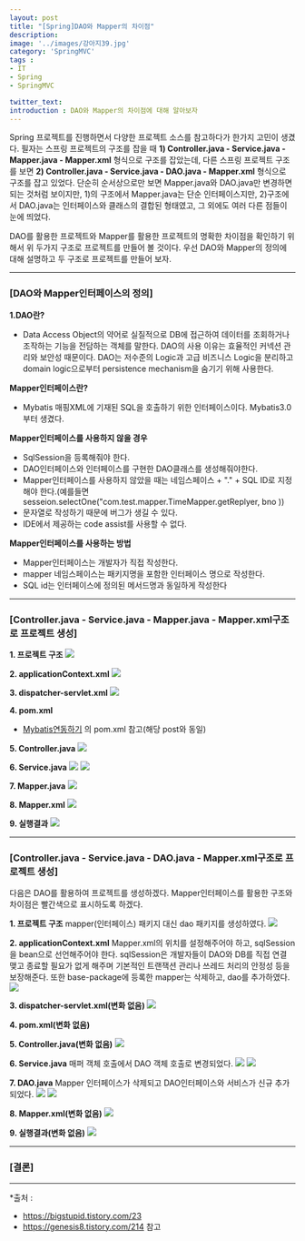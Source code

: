 ```yaml
---
layout: post
title: "[Spring]DAO와 Mapper의 차이점"
description: 
image: '../images/강아지39.jpg'
category: 'SpringMVC'
tags : 
- IT
- Spring
- SpringMVC

twitter_text: 
introduction : DAO와 Mapper의 차이점에 대해 알아보자
---
```


Spring 프로젝트를 진행하면서 다양한 프로젝트 소스를 참고하다가 한가지 고민이 생겼다. 필자는 스프링 프로젝트의 구조를 잡을 때 **1) Controller.java - Service.java - Mapper.java - Mapper.xml** 형식으로 구조를 잡았는데, 다른 스프링 프로젝트 구조를 보면 **2) Controller.java - Service.java - DAO.java - Mapper.xml** 형식으로 구조를 잡고 있었다. 단순히 순서상으로만 보면 Mapper.java와 DAO.java만 변경하면 되는 것처럼 보이지만, 1)의 구조에서 Mapper.java는 단순 인터페이스지만, 2)구조에서 DAO.java는 인터페이스와 클래스의 결합된 형태였고, 그 외에도 여러 다른 점들이 눈에 띄었다. 

DAO를 활용한 프로젝트와 Mapper를 활용한 프로젝트의 명확한 차이점을 확인하기 위해서 위 두가지 구조로 프로젝트를 만들어 볼 것이다. 우선 DAO와 Mapper의 정의에 대해 설명하고 두 구조로 프로젝트를 만들어 보자.

_ _ _

### [DAO와 Mapper인터페이스의 정의]

**1.DAO란?**
- Data Access Object의 약어로 실질적으로 DB에 접근하여 데이터를 조회하거나 조작하는 기능을 전담하는 객체를 말한다. DAO의 사용 이유는 효율적인 커넥션 관리와 보안성 때문이다. DAO는 저수준의 Logic과 고급 비즈니스 Logic을 분리하고 domain logic으로부터 persistence mechanism을 숨기기 위해 사용한다. 


**Mapper인터페이스란?**
- Mybatis 매핑XML에 기재된 SQL을 호출하기 위한 인터페이스이다. Mybatis3.0부터 생겼다.


**Mapper인터페이스를 사용하지 않을 경우**
- SqlSession을 등록해줘야 한다.
- DAO인터페이스와 인터페이스를 구현한 DAO클래스를 생성해줘야한다.
- Mapper인터페이스를 사용하지 않았을 때는 네임스페이스 + "." + SQL ID로 지정해야 한다.(예를들면 sesseion.selectOne("com.test.mapper.TimeMapper.getReplyer, bno ))
- 문자열로 작성하기 때문에 버그가 생길 수 있다.
- IDE에서 제공하는 code assist를 사용할 수 없다.


**Mapper인터페이스를 사용하는 방법**
- Mapper인터페이스는 개발자가 직접 작성한다.
- mapper 네임스페이스는 패키지명을 포함한 인터페이스 명으로 작성한다.
- SQL id는 인터페이스에 정의된 메서드명과 동일하게 작성한다


_ _ _




### [Controller.java - Service.java - Mapper.java - Mapper.xml구조로 프로젝트 생성]

**1. 프로젝트 구조**
![](../images/dao_mapper_20190314.jpg)



**2. applicationContext.xml**
![](../images/dao_mapper_20190314_8.jpg)




**3. dispatcher-servlet.xml**
![](../images/dao_mapper_20190314_9.jpg)




**4. pom.xml**
- [Mybatis연동하기](https://twofootdog.github.io/Spring-Mybatis%EC%99%80-Spring-%EC%97%B0%EB%8F%99%ED%95%98%EA%B8%B0/) 의 pom.xml 참고(해당 post와 동일)




**5. Controller.java**
![](../images/dao_mapper_20190314_2.jpg)




**6. Service.java**
![](../images/dao_mapper_20190314_3.jpg)
![](../images/dao_mapper_20190314_4.jpg)



**7. Mapper.java**
![](../images/dao_mapper_20190314_5.jpg)




**8. Mapper.xml**
![](../images/dao_mapper_20190314_6.jpg)




**9. 실행결과**
![](../images/dao_mapper_20190314_7.jpg)




_ _ _




### [Controller.java - Service.java - DAO.java - Mapper.xml구조로 프로젝트 생성]
다음은 DAO를 활용하여 프로젝트를 생성하겠다. Mapper인터페이스를 활용한 구조와 차이점은 빨간색으로 표시하도록 하겠다.

**1. 프로젝트 구조**
mapper(인터페이스) 패키지 대신 dao 패키지를 생성하였다. 
![](../images/dao_mapper_20190314_10.jpg)






**2. applicationContext.xml**
Mapper.xml의 위치를 설정해주어야 하고, sqlSession 을 bean으로 선언해주어야 한다. sqlSession은 개발자들이 DAO와 DB를 직접 연결 맺고 종료할 필요가 없게 해주며 기본적인 트랜잭션 관리나 쓰레드 처리의 안정성 등을 보장해준다. 또한 base-package에 등록한 mapper는 삭제하고, dao를 추가하였다.
![](../images/dao_mapper_20190314_11.jpg)





**3. dispatcher-servlet.xml(변화 없음)**
![](../images/dao_mapper_20190314_9.jpg)





**4. pom.xml(변화 없음)**






**5. Controller.java(변화 없음)**
![](../images/dao_mapper_20190314_2.jpg)





**6. Service.java**
매퍼 객체 호출에서 DAO 객체 호출로 변경되었다.
![](../images/dao_mapper_20190314_3.jpg)
![](../images/dao_mapper_20190314_12.jpg)




**7. DAO.java**
Mapper 인터페이스가 삭제되고 DAO인터페이스와 서비스가 신규 추가되었다.
![](../images/dao_mapper_20190314_13.jpg)
![](../images/dao_mapper_20190314_14.jpg)



**8. Mapper.xml(변화 없음)**
![](../images/dao_mapper_20190314_6.jpg)



**9. 실행결과(변화 없음)**
![](../images/dao_mapper_20190314_7.jpg)

_ _ _



### [결론]







_ _ _


*출처 : 
- <https://bigstupid.tistory.com/23>
- <https://genesis8.tistory.com/214> 참고